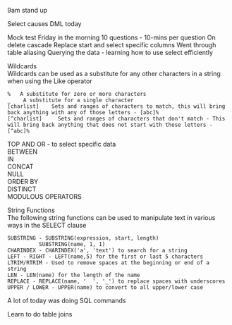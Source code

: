 9am stand up

Select causes
DML today


Mock test Friday in the morning 
10 questions - 10-mins per question 
On delete cascade 
Replace start and select specific columns 
Went through table aliasing
Querying the data - learning how to use select efficiently 


Wildcards  
	Wildcards can be used as a substitute for any other characters in a string when using the Like operator 
	
	%   A substitute for zero or more characters
	_    A substitute for a single character
	[charlist]    Sets and ranges of characters to match, this will bring back anything with any of those letters - [abc]%
	[^charlist]     Sets and ranges of characters that don't match - This will bring back anything that does not start with those letters - [^abc]% 

TOP AND OR - to select specific data 
\
BETWEEN 
\
IN 
\
CONCAT 
\
NULL
\
ORDER BY 
\
DISTINCT
\
MODULOUS OPERATORS 

String Functions \
	The following string functions can be used to manipulate text in various ways in the SELECT clause
	
	SUBSTRING - SUBSTRING(expression, start, length)
			  SUBSTRING(name, 1, 1)
	CHARINDEX - CHARINDEX('a', 'text') to search for a string
	LEFT - RIGHT - LEFT(name,5) for the first or last 5 characters
	LTRIM/RTRIM - Used to remove spaces at the beginning or end of a string 
	LEN - LEN(name) for the length of the name 
	REPLACE - REPLACE(name, '  ', '_') to replace spaces with underscores 
	UPPER / LOWER - UPPER(name) to convert to all upper/lower case
	
	
A lot of  today was doing SQL commands 
	
	
Learn to do table joins 
